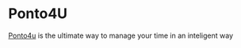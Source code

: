# Ponto4U #

[Ponto4u](dev.ponto4u.com) is the ultimate way to manage your time in an inteligent way
